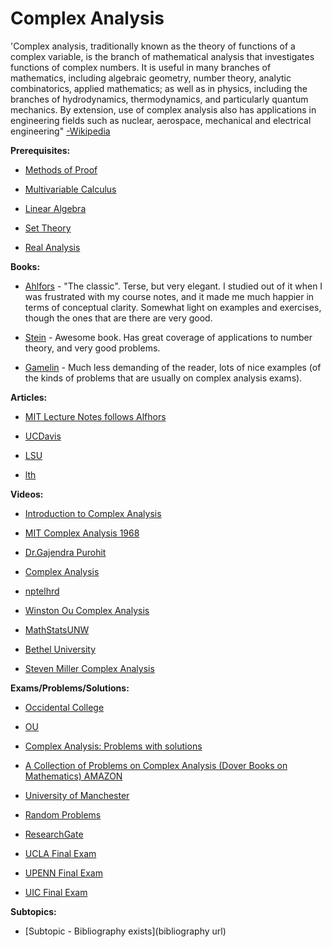 # Complex Analysis

'Complex analysis, traditionally known as the theory of functions of a complex variable, is the branch of mathematical analysis that investigates functions of complex numbers. It is useful in many branches of mathematics, including algebraic geometry, number theory, analytic combinatorics, applied mathematics; as well as in physics, including the branches of hydrodynamics, thermodynamics, and particularly quantum mechanics. By extension, use of complex analysis also has applications in engineering fields such as nuclear, aerospace, mechanical and electrical engineering" [-Wikipedia](https://www.wikiwand.com/en/Complex_analysis)

**Prerequisites:**

* [Methods of Proof](/Math/ProofTechniques.md)

* [Multivariable Calculus](/Math/MultivariableCalculus.md)

* [Linear Algebra](/Math/LinearAlgebra.md)

* [Set Theory](/Math/SetTheory.md)

* [Real Analysis](/Math/RealAnalysis.md)


**Books:**

* [Ahlfors](http://www.amazon.com/Complex-Analysis-Lars-Ahlfors/dp/0070006571) - "The classic". Terse, but very elegant. I studied out of it when I was frustrated with my course notes, and it made me much happier in terms of conceptual clarity. Somewhat light on examples and exercises, though the ones that are there are very good.

* [Stein](http://www.amazon.com/Complex-Analysis-Princeton-Lectures-No/dp/0691113858/ref=sr_1_1?ie=UTF8&qid=1339966926&sr=8-1&keywords=stein+complex+analysis) - Awesome book. Has great coverage of applications to number theory, and very good problems.

* [Gamelin](http://www.amazon.com/Complex-Analysis-Theodore-W-Gamelin/dp/0387950699) - Much less demanding of the reader, lots of nice examples (of the kinds of problems that are usually on complex analysis exams).

**Articles:**

* [MIT Lecture Notes follows Alfhors](https://ocw.mit.edu/courses/mathematics/18-112-functions-of-a-complex-variable-fall-2008/lecture-notes/)

* [UCDavis](https://www.math.ucdavis.edu/~romik/data/uploads/notes/complex-analysis.pdf)

* [LSU](https://www.math.lsu.edu/~neubrand/notes.pdf)

* [lth](http://www.maths.lth.se/matematiklu/personal/olofsson/CompHT06.pdf)


**Videos:**

* [Introduction to Complex Analysis](https://www.youtube.com/watch?v=cVEbr0dEaZI&list=PL_onPhFCkVQjdQTbG0eQk42eH0RaBoYJf)

* [MIT Complex Analysis 1968](https://www.youtube.com/watch?v=BOx8LRyr8mU&list=PL5563BAB9EA968641)

* [Dr.Gajendra Purohit](https://www.youtube.com/watch?v=t9xW7UaZwZ0&list=PLU6SqdYcYsfI3sh-ho_iiTkCGsTbVh_Sw)

* [Complex Analysis](https://www.youtube.com/watch?v=6sxB5Qqpgr4&list=PLzUP4YyNI683Nfm_X70P11m9q0IXstw7p)

* [nptelhrd](https://www.youtube.com/watch?v=Mwpz1zjPlzI&list=PLbMVogVj5nJS_i8vfVWJG16mPcoEKMuWT)

* [Winston Ou Complex Analysis](https://www.youtube.com/watch?v=BruPj2mUGMo&list=PLun8-Z_lTkC5wjZ-8TH99y3htILDwlji5)

* [MathStatsUNW](https://www.youtube.com/watch?v=exTsBIQoxcI&list=PLHjOMouVJ7UXj9RqccYzktlz9DQdE6l66)

* [Bethel University](https://www.youtube.com/watch?v=_haat15Cuig&list=PLmU0FIlJY-MnxAkob30Q5kI0SfPx56Uya)

* [Steven Miller Complex Analysis](https://www.youtube.com/watch?v=bfrIk13rAJ4&list=PL71JUoXcec_mmLm9psjMKo1FYBXS9WHb7)

**Exams/Problems/Solutions:**

* [Occidental College](https://sites.oxy.edu/ron/math/312/04/exams.html)

* [OU](http://www2.math.ou.edu/~jalbert/courses/5423fa11.html)

* [Complex Analysis: Problems with solutions](https://www.researchgate.net/publication/280722238_Complex_Analysis_Problems_with_solutions)

* [A Collection of Problems on Complex Analysis (Dover Books on Mathematics) AMAZON ](https://www.amazon.com/Collection-Problems-Complex-Analysis-Mathematics/dp/0486669130)

* [University of Manchester](https://personalpages.manchester.ac.uk/staff/charles.walkden/complex-analysis/complex_analysis.pdf)

* [Random Problems](http://issc.uj.ac.za/downloads/problems/analysis.pdf)

* [ResearchGate](https://fac.ksu.edu.sa/sites/default/files/2016_complex_analysis_problems_solutions.pdf)

* [UCLA Final Exam](https://www.math.ucla.edu/~yzhangpaul/1321.pdf)

* [UPENN Final Exam](https://www.math.upenn.edu/~kazdan/609S09/exams/609S09Ex2solns.pdf)

* [UIC Final Exam](http://homepages.math.uic.edu/~coskun/417final.pdf)

**Subtopics:**

* [Subtopic - Bibliography exists](bibliography url)
